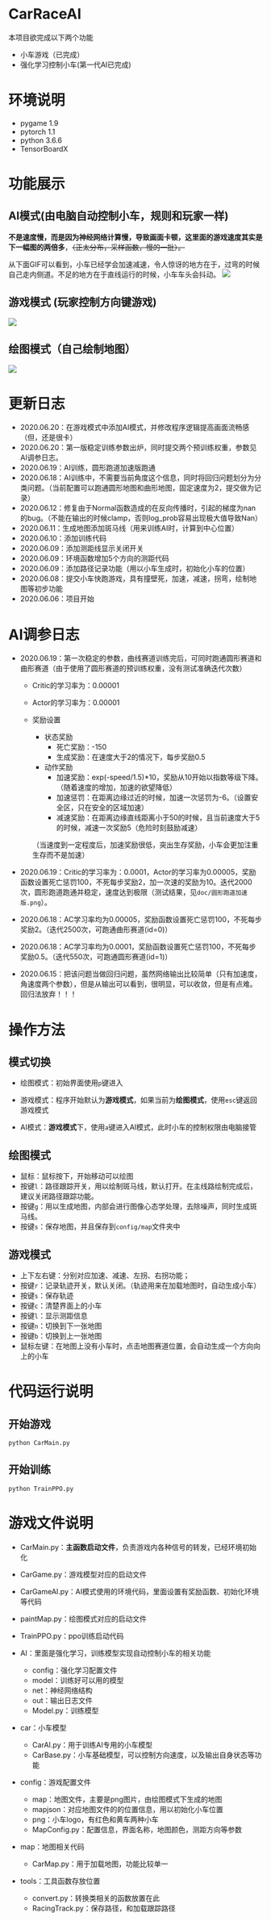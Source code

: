# CarRaceAI
本项目欲完成以下两个功能
* 小车游戏（已完成）
* 强化学习控制小车(第一代AI已完成)

# 环境说明

* pygame 1.9
* pytorch 1.1
* python 3.6.6
* TensorBoardX

# 功能展示

## AI模式(由电脑自动控制小车，规则和玩家一样)
**不是速度慢，而是因为神经网络计算慢，导致画面卡顿，这里面的游戏速度其实是下一幅图的两倍多**，~~（正太分布，采样函数，慢的一批）。~~

从下面GIF可以看到，小车已经学会加速减速，令人惊讶的地方在于，过弯的时候自己走内侧道。不足的地方在于直线运行的时候，小车车头会抖动。
![](doc/AIMode1.gif)

## 游戏模式 (玩家控制方向键游戏)
![](doc/gameMode.gif)

## 绘图模式（自己绘制地图）
![](doc/painterMode.gif)


# 更新日志

* 2020.06.20：在游戏模式中添加AI模式，并修改程序逻辑提高画面流畅感（但，还是很卡）
* 2020.06.20：第一版稳定训练参数出炉，同时提交两个预训练权重，参数见AI调参日志。
* 2020.06.19：AI训练，圆形跑道加速版跑通
* 2020.06.18：AI训练中，不需要当前角度这个信息，同时将回归问题划分为分类问题。（当前配置可以跑通圆形地图和曲形地图，固定速度为2，提交做为记录）
* 2020.06.12：修复由于Normal函数造成的在反向传播时，引起的梯度为nan的bug。（不能在输出的时候clamp，否则log_prob容易出现极大值导致Nan）
* 2020.06.11：生成地图添加斑马线（用来训练AI时，计算到中心位置）
* 2020.06.10：添加训练代码
* 2020.06.09：添加测距线显示关闭开关
* 2020.06.09：环境函数增加5个方向的测距代码
* 2020.06.09：添加路径记录功能（用以小车生成时，初始化小车的位置）
* 2020.06.08：提交小车快跑游戏，具有撞壁死，加速，减速，拐弯，绘制地图等初步功能
* 2020.06.06：项目开始

# AI调参日志

* 2020.06.19：第一次稳定的参数，曲线赛道训练完后，可同时跑通圆形赛道和曲形赛道（由于使用了圆形赛道的预训练权重，没有测试准确迭代次数）
    * Critic的学习率为：0.00001
    * Actor的学习率为：0.00001
    * 奖励设置
        * 状态奖励
            * 死亡奖励：-150
            * 生成奖励：在速度大于2的情况下，每步奖励0.5
        * 动作奖励
            * 加速奖励：exp(-speed/1.5)*10，奖励从10开始以指数等级下降。（随着速度的增加，加速的欲望降低）
            * 加速惩罚：在距离边缘过近的时候，加速一次惩罚为-6。（设置安全区，只在安全的区域加速）
            * 减速奖励：在距离边缘直线距离小于50的时候，且当前速度大于5的时候，减速一次奖励5（危险时刻鼓励减速）
            
        （当速度到一定程度后，加速奖励很低，突出生存奖励，小车会更加注重生存而不是加速）
            
* 2020.06.19：Critic的学习率为：0.0001，Actor的学习率为0.00005，奖励函数设置死亡惩罚100，不死每步奖励2，加一次速的奖励为10。迭代2000次，圆形跑道跑通并稳定，速度达到极限（测试结果，见`doc/圆形跑道加速版.png`）。

* 2020.06.18：AC学习率均为0.00005，奖励函数设置死亡惩罚100，不死每步奖励2。（迭代2500次，可跑通曲形赛道(id=0)）

* 2020.06.18：AC学习率均为0.0001，奖励函数设置死亡惩罚100，不死每步奖励0.5。（迭代550次，可跑通圆形赛道(id=1)）

* 2020.06.15：把该问题当做回归问题，虽然网络输出比较简单（只有加速度，角速度两个参数），但是从输出可以看到，很明显，可以收敛，但是有点难。回归法放弃！！！

# 操作方法

## 模式切换

* 绘图模式：初始界面使用`p`键进入

* 游戏模式：程序开始默认为**游戏模式**，如果当前为**绘图模式**，使用`esc`键返回游戏模式

* AI模式：**游戏模式**下，使用`a`键进入AI模式，此时小车的控制权限由电脑接管

## 绘图模式

* 鼠标：鼠标按下，开始移动可以绘图
* 按键`l`：路径跟踪开关，用以绘制斑马线，默认打开。在主线路绘制完成后，建议关闭路径跟踪功能。
* 按键`g`：用以生成地图，内部会进行图像心态学处理，去除噪声，同时生成斑马线。
* 按键`s`：保存地图，并且保存到`config/map`文件夹中

## 游戏模式

* 上下左右键：分别对应加速、减速、左拐、右拐功能；
* 按键`r`：记录轨迹开关，默认关闭。（轨迹用来在加载地图时，自动生成小车）
* 按键`s`：保存轨迹
* 按键`c`：清楚界面上的小车
* 按键`l`：显示测距信息
* 按键`n`：切换到下一张地图
* 按键`b`：切换到上一张地图
* 鼠标左键：在地图上没有小车时，点击地图赛道位置，会自动生成一个方向向上的小车

# 代码运行说明
## 开始游戏
```shell
python CarMain.py
```
## 开始训练
```shell script
python TrainPPO.py
```

# 游戏文件说明

* CarMain.py：**主函数启动文件**，负责游戏内各种信号的转发，已经环境初始化
* CarGame.py：游戏模型对应的启动文件
* CarGameAI.py：AI模式使用的环境代码，里面设置有奖励函数、初始化环境等代码
* paintMap.py：绘图模式对应的启动文件
* TrainPPO.py：ppo训练启动代码

* AI：里面是强化学习，训练模型实现自动控制小车的相关功能
    * config：强化学习配置文件
    * model：训练好可以用的模型
    * net：神经网络结构
    * out：输出日志文件
    * Model.py：训练模型
    
* car：小车模型
    * CarAI.py：用于训练AI专用的小车模型
    * CarBase.py：小车基础模型，可以控制方向速度，以及输出自身状态等功能
    
* config：游戏配置文件
    * map：地图文件，主要是png图片，由绘图模式下生成的地图
    * mapjson：对应地图文件的的位置信息，用以初始化小车位置
    * png：小车logo，有红色和黄车两种小车
    * MapConfig.py：配置信息，界面名称，地图颜色，测距方向等参数
    
* map：地图相关代码
    * CarMap.py：用于加载地图，功能比较单一
    
* tools：工具函数存放位置
    * convert.py：转换类相关的函数放置在此
    * RacingTrack.py：保存路径，和加载跟踪路径


